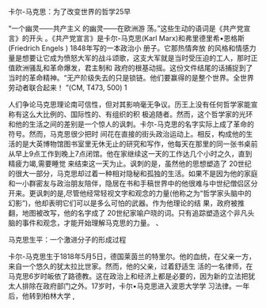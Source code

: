 卡尔-马克思：为了改变世界的哲学25早

“一个幽灵——共产主义 的幽灵——在欧洲游 荡。”这些生动的语词是《共产党宣言》的开头 。《共产党宣言》是卡尔-马克思(Karl Marx)和弗里德里希•恩格斯 (Friedrich  Engels  ) 1848年写的一本政治小 册子。它那热情奔放 的风格和情感力量是想要让它成为愤怒大军的战斗颂歌，这支大军就是当时受压迫的工人，那时正值欧洲骚乱和革命爆发，君主制和 政府的根基动摇。这份文件结尾的话捕捉到了当时的革命精神。“无产阶级失去的只是锁链。他们要赢得的是整个世界。全世界劳动者联合起来！ ”(CM, T473, 500) 1

人们争论马克思理论南可信性，但对其影响毫无争议。历王上没有任何哲学家能宣称有这么大比例的、国际性的、有组织的积 极追随者。然而，这个哲学家的光环和他的生活之间的差别是一个惊人的讽刺。卡尔-马克思的名字实际上成了革命的符号。然而，马克思很少把时 间花在直接的街头政治运动上。相反，构成他的生活的是大英博物馆图书室里无休无止的研究和写作，他每天在那里的同一张书桌前从早上9点工作到晚上7点闭馆。他在家继续这一天的工作达几个小时之久，直到精疲力竭,需要睡觉 来结束这一天为止。讽刺的是，虽然他的思想塑造了 20世纪的很大一部分，马克思却过着一种相对隐秘和孤独的生活。如果不是因为他的家庭和一小群密友与政治朋友陪伴，隐居在书和手稿世界中的他很难与中世纪僧侣区分 开来。更讽刺的是,尽管他经常轻视文字和观念的力量(他称之为“哲学家头脑中的幻影”)，他却表明它们可以是多么可怕的武器。作为他理论的结 果，政府被推翻，地图被改写，他的名字成了 20世纪家喻户晓的词。只有追踪塑造这个非凡头脑的事件和观念，才能开始理解马克思的力量。 、

马克思生平：一个激进分子的形成过程

卡尔-马克思生于1818年5月5日，德国莱茵兰的特里尔。他的血统，在父亲一方，来自一个悠久的犹太拉比世家。然而，他的父亲，过着舒适生 活的一名律师，在马克思6岁时皈依了路德教。这在政治上和经济上都是必要的，因为新的立法把犹太人排除在政府部门之外。17岁时，卡尔•马克思进入波恩大学学 习法律。一年后，他转到柏林大学 ,